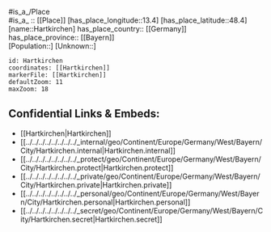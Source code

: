﻿---
location: [48.4,13.4] 
mapzoom: [7,12] 
mapmarker: city 
type: City
tags:
- geo/City


SpocWebEntityId: 30780
isDeleted: false
confidential: public

---
#is_a_/Place  
#is_a_ :: [[Place]] 
[has_place_longitude::13.4] 
[has_place_latitude::48.4] 
[name::Hartkirchen] 
has_place_country:: [[Germany]]  
has_place_province:: [[Bayern]]  
[Population::] 
[Unknown::] 


```leaflet
id: Hartkirchen
coordinates: [[Hartkirchen]] 
markerFile: [[Hartkirchen]] 
defaultZoom: 11 
maxZoom: 18
```


## Confidential Links & Embeds: 
- [[Hartkirchen|Hartkirchen]]  
- [[../../../../../../../../_internal/geo/Continent/Europe/Germany/West/Bayern/City/Hartkirchen.internal|Hartkirchen.internal]] 
- [[../../../../../../../../_protect/geo/Continent/Europe/Germany/West/Bayern/City/Hartkirchen.protect|Hartkirchen.protect]] 
- [[../../../../../../../../_private/geo/Continent/Europe/Germany/West/Bayern/City/Hartkirchen.private|Hartkirchen.private]] 
- [[../../../../../../../../_personal/geo/Continent/Europe/Germany/West/Bayern/City/Hartkirchen.personal|Hartkirchen.personal]] 
- [[../../../../../../../../_secret/geo/Continent/Europe/Germany/West/Bayern/City/Hartkirchen.secret|Hartkirchen.secret]] 

